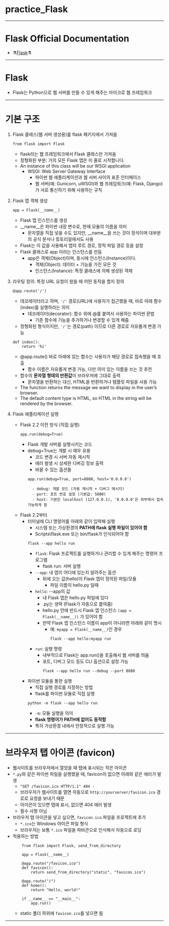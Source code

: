 # practice_Flask
***

# Flask Official Documentation
- ⚗️[Flask](https://flask.palletsprojects.com/)⚗️

---

# Flask
- Flask는 Python으로 웹 서버를 만들 수 있게 해주는 마이크로 웹 프레임워크

---

# 기본 구조
1. Flask 클래스(웹 서버 생성용)를 flask 패키지에서 가져옴
    ```
    from flask import Flask
    ```
    - flask라는 웹 프레임워크에서 Flask 클래스만 가져옴
    - 정형화된 부분: 거의 모든 Flask 앱은 이 줄로 시작합니다.
    - An instance of this class will be our WSGI application
        - WSGI: Web Server Gateway Interface
            - 파이썬 웹 애플리케이션과 웹 서버 사이의 표준 인터페이스
            - 웹 서버(예: Gunicorn, uWSGI)와 웹 프레임워크(예: Flask, Django)가 서로 통신하기 위해 사용하는 규칙

2. Flask 앱 객체 생성
    ```
    app = Flask(__name__)
    ```
    - Flask 앱 인스턴스를 생성
    - __name__은 파이썬 내장 변수로, 현재 모듈의 이름을 의미
        - 문자열을 직접 넣을 수도 있지만, __name__을 쓰는 것이 정석이며 대부분의 공식 문서나 튜토리얼에서도 사용
    - Flask는 이 값을 사용해서 앱의 루트 경로, 정적 파일 경로 등을 설정
    - Flask 클래스로 app 이라는 인스턴스를 만듬
        - app은 객체(Object)이며, 동시에 인스턴스(Instance)이다.
            - 객체(Object): 데이터 + 기능을 가진 모든 것
            - 인스턴스(Instance): 특정 클래스에 의해 생성된 객체

3. 라우팅 정의: 특정 URL 요청이 왔을 때 어떤 동작을 할지 정의
    ```
    @app.route('/')
    ```
    - 데코레이터라고 하며, `'/'` 경로(URL)에 사용자가 접근했을 때, 바로 아래 함수(index)를 실행하라는 의미
        - 데코레이터(decorator): 함수 위에 @를 붙여서 사용하는 파이썬 문법
            - 기존 함수에 기능을 추가하거나 변경할 수 있게 해줌
    - 정형화된 형식이지만, `'/'`는 경로(path) 이므로 다른 경로로 자유롭게 변경 가능

    ```
    def index():
        return 'hi'
    ```
    - @app.route() 바로 아래에 있는 함수는 사용자가 해당 경로로 접속했을 때 호출
        - 함수 이름은 자유롭게 변경 가능, 다만 의미 있는 이름을 쓰는 것 추천
    - 함수의 **문자열 형태의 반환값**이 브라우저에 그대로 출력
        - 문자열을 반환하는 대신, HTML을 반환하거나 템플릿 파일을 사용 가능
    - The function returns the message we want to display in the user’s browser.
    - The default content type is HTML, so HTML in the string will be rendered by the browser.

4. Flask 애플리케이션 실행
    - Flask 2.2 이전 방식 (직접 실행)
        ```
        app.run(debug=True)
        ```
        - Flask 개발 서버를 실행시키는 코드
        - debug=True는 개발 시 매우 유용
            - 코드 변경 시 서버 자동 재시작
            - 에러 발생 시 상세한 디버깅 정보 출력
            - 바꿀 수 있는 옵션들
            ```
            app.run(debug=True, port=8080, host='0.0.0.0')
            ```
                - debug: 개발 모드 (자동 재시작 + 디버그 메시지)
                - port: 포트 번호 설정 (기본값: 5000)
                - host: 기본은 localhost (127.0.0.1), '0.0.0.0'은 외부에서 접속 가능하게 함
    - Flask 2.2부터
        - 터미널에 CLI 명령어를 아래와 같이 입력해 실행
            - 시스템 또는 가상환경의 **PATH에 flask 실행 파일이 있어야 함**
            - Scripts\flask.exe 또는 bin/flask가 인식되어야 함
            ```
            flask --app hello run
            ```
            - `flask`: Flask 프로젝트를 실행하거나 관리할 수 있게 해주는 명령어 프로그램
                - flask run: 서버 실행
            - `--app`: 내 앱이 어디에 있는지 알려주는 옵션
                - 뒤에 오는 값(hello)이 Flask 앱이 정의된 파일/모듈
                    - 파일 이름이 hello.py 일때
            - `hello`: --app의 값
                - 내 Flask 앱은 hello.py 파일에 있다
                - .py는 생략 (Flask가 자동으로 붙여줌)
                - hello.py 안에 반드시 Flask 앱 인스턴스 `(app = Flask(__name__))` 가 있어야 함
                - 만약 Flask 앱 인스턴스 이름이 app이 아니라면 아래와 같이 명시
                    - 예: `myapp = Flask(__name__)`인 경우
                        ```
                        flask --app hello:myapp run
                        ```
            - `run`: 실행 명령
                - 내부적으로 Flask는 app.run()을 호출해서 웹 서버를 띄움
                - 포트, 디버그 모드 등도 CLI 옵션으로 설정 가능
                    ```
                    flask --app hello run --debug --port 8080
                    ```
        - 파이썬 모듈을 통한 실행
            - 직접 실행 경로를 지정하는 방법
            - flask를 파이썬 모듈로 직접 실행
            ```
            python -m flask --app hello run
            ```
            - `-m`: 모듈 실행을 의미
            - **flask 명령어가 PATH에 없어도 동작함**
            - 특히 가상환경 내에서 안정적으로 실행 가능
            


---

# 브라우저 탭 아이콘 (favicon)
- 웹사이트를 브라우저에서 열었을 때 탭에 표시되는 작은 아이콘
- `*.py`와 같은 파이썬 파일을 실행했을 때, favicon이 없으면 아래와 같은 에러가 발생
    - `"GET /favicon.ico HTTP/1.1" 404 -`
    - 브라우저가 웹사이트를 열면 자동으로 `http://yourserver/favicon.ico` 경로로 요청을 보내기 때문
    - 아이콘이 있으면 탭에 표시, 없으면 404 에러 발생
    - 필수 사항 아님
- 브라우저 탭 아이콘을 넣고 싶으면, `favicon.ico` 파일을 프로젝트에 추가
    - `*.ico`는 Windows 아이콘 파일 형식
    - 브라우저는 보통 `*.ico` 파일을 파비콘으로 인식해서 자동으로 로딩
- 적용하는 방법
    ```
        from flask import Flask, send_from_directory

        app = Flask(__name__)

        @app.route("/favicon.ico")
        def favicon():
            return send_from_directory("static", "favicon.ico")

        @app.route("/")
        def home():
            return "Hello, world!"

        if __name__ == "__main__":
            app.run()
    ```
    - static 폴더 하위에 `favicon.ico`를 넣으면 됨

---